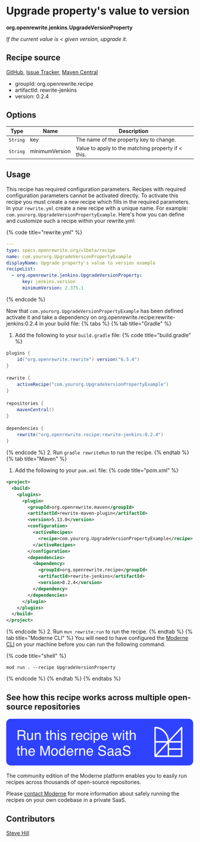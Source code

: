 # Upgrade property's value to version

**org.openrewrite.jenkins.UpgradeVersionProperty**

_If the current value is < given version, upgrade it._

## Recipe source

[GitHub](https://github.com/openrewrite/rewrite-jenkins/blob/main/src/main/java/org/openrewrite/jenkins/UpgradeVersionProperty.java), [Issue Tracker](https://github.com/openrewrite/rewrite-jenkins/issues), [Maven Central](https://central.sonatype.com/artifact/org.openrewrite.recipe/rewrite-jenkins/0.2.4/jar)

* groupId: org.openrewrite.recipe
* artifactId: rewrite-jenkins
* version: 0.2.4

## Options

| Type | Name | Description |
| -- | -- | -- |
| `String` | key | The name of the property key to change. |
| `String` | minimumVersion | Value to apply to the matching property if < this. |


## Usage

This recipe has required configuration parameters. Recipes with required configuration parameters cannot be activated directly. To activate this recipe you must create a new recipe which fills in the required parameters. In your `rewrite.yml` create a new recipe with a unique name. For example: `com.yourorg.UpgradeVersionPropertyExample`.
Here's how you can define and customize such a recipe within your rewrite.yml:

{% code title="rewrite.yml" %}
```yaml
---
type: specs.openrewrite.org/v1beta/recipe
name: com.yourorg.UpgradeVersionPropertyExample
displayName: Upgrade property's value to version example
recipeList:
  - org.openrewrite.jenkins.UpgradeVersionProperty:
      key: jenkins.version
      minimumVersion: 2.375.1
```
{% endcode %}

Now that `com.yourorg.UpgradeVersionPropertyExample` has been defined activate it and take a dependency on org.openrewrite.recipe:rewrite-jenkins:0.2.4 in your build file:
{% tabs %}
{% tab title="Gradle" %}
1. Add the following to your `build.gradle` file:
{% code title="build.gradle" %}
```groovy
plugins {
    id("org.openrewrite.rewrite") version("6.5.4")
}

rewrite {
    activeRecipe("com.yourorg.UpgradeVersionPropertyExample")
}

repositories {
    mavenCentral()
}

dependencies {
    rewrite("org.openrewrite.recipe:rewrite-jenkins:0.2.4")
}
```
{% endcode %}
2. Run `gradle rewriteRun` to run the recipe.
{% endtab %}
{% tab title="Maven" %}
1. Add the following to your `pom.xml` file:
{% code title="pom.xml" %}
```xml
<project>
  <build>
    <plugins>
      <plugin>
        <groupId>org.openrewrite.maven</groupId>
        <artifactId>rewrite-maven-plugin</artifactId>
        <version>5.13.0</version>
        <configuration>
          <activeRecipes>
            <recipe>com.yourorg.UpgradeVersionPropertyExample</recipe>
          </activeRecipes>
        </configuration>
        <dependencies>
          <dependency>
            <groupId>org.openrewrite.recipe</groupId>
            <artifactId>rewrite-jenkins</artifactId>
            <version>0.2.4</version>
          </dependency>
        </dependencies>
      </plugin>
    </plugins>
  </build>
</project>
```
{% endcode %}
2. Run `mvn rewrite:run` to run the recipe.
{% endtab %}
{% tab title="Moderne CLI" %}
You will need to have configured the [Moderne CLI](https://docs.moderne.io/moderne-cli/cli-intro) on your machine before you can run the following command.

{% code title="shell" %}
```shell
mod run . --recipe UpgradeVersionProperty
```
{% endcode %}
{% endtab %}
{% endtabs %}

## See how this recipe works across multiple open-source repositories

[![Moderne Link Image](/.gitbook/assets/ModerneRecipeButton.png)](https://app.moderne.io/recipes/org.openrewrite.jenkins.UpgradeVersionProperty)

The community edition of the Moderne platform enables you to easily run recipes across thousands of open-source repositories.

Please [contact Moderne](https://moderne.io/product) for more information about safely running the recipes on your own codebase in a private SaaS.

## Contributors
[Steve Hill](mailto:sghill.dev@gmail.com)
